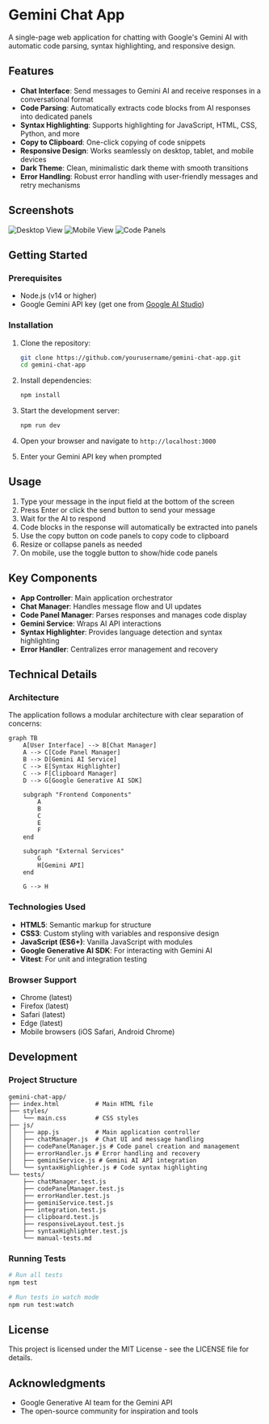 # Gemini Chat App

A single-page web application for chatting with Google's Gemini AI with automatic code parsing, syntax highlighting, and responsive design.

## Features

- **Chat Interface**: Send messages to Gemini AI and receive responses in a conversational format
- **Code Parsing**: Automatically extracts code blocks from AI responses into dedicated panels
- **Syntax Highlighting**: Supports highlighting for JavaScript, HTML, CSS, Python, and more
- **Copy to Clipboard**: One-click copying of code snippets
- **Responsive Design**: Works seamlessly on desktop, tablet, and mobile devices
- **Dark Theme**: Clean, minimalistic dark theme with smooth transitions
- **Error Handling**: Robust error handling with user-friendly messages and retry mechanisms

## Screenshots

![Desktop View](screenshots/desktop.png)
![Mobile View](screenshots/mobile.png)
![Code Panels](screenshots/code-panels.png)

## Getting Started

### Prerequisites

- Node.js (v14 or higher)
- Google Gemini API key (get one from [Google AI Studio](https://ai.google.dev/))

### Installation

1. Clone the repository:
   ```bash
   git clone https://github.com/yourusername/gemini-chat-app.git
   cd gemini-chat-app
   ```

2. Install dependencies:
   ```bash
   npm install
   ```

3. Start the development server:
   ```bash
   npm run dev
   ```

4. Open your browser and navigate to `http://localhost:3000`

5. Enter your Gemini API key when prompted

## Usage

1. Type your message in the input field at the bottom of the screen
2. Press Enter or click the send button to send your message
3. Wait for the AI to respond
4. Code blocks in the response will automatically be extracted into panels
5. Use the copy button on code panels to copy code to clipboard
6. Resize or collapse panels as needed
7. On mobile, use the toggle button to show/hide code panels

## Key Components

- **App Controller**: Main application orchestrator
- **Chat Manager**: Handles message flow and UI updates
- **Code Panel Manager**: Parses responses and manages code display
- **Gemini Service**: Wraps AI API interactions
- **Syntax Highlighter**: Provides language detection and syntax highlighting
- **Error Handler**: Centralizes error management and recovery

## Technical Details

### Architecture

The application follows a modular architecture with clear separation of concerns:

```mermaid
graph TB
    A[User Interface] --> B[Chat Manager]
    A --> C[Code Panel Manager]
    B --> D[Gemini AI Service]
    C --> E[Syntax Highlighter]
    C --> F[Clipboard Manager]
    D --> G[Google Generative AI SDK]
    
    subgraph "Frontend Components"
        A
        B
        C
        E
        F
    end
    
    subgraph "External Services"
        G
        H[Gemini API]
    end
    
    G --> H
```

### Technologies Used

- **HTML5**: Semantic markup for structure
- **CSS3**: Custom styling with variables and responsive design
- **JavaScript (ES6+)**: Vanilla JavaScript with modules
- **Google Generative AI SDK**: For interacting with Gemini AI
- **Vitest**: For unit and integration testing

### Browser Support

- Chrome (latest)
- Firefox (latest)
- Safari (latest)
- Edge (latest)
- Mobile browsers (iOS Safari, Android Chrome)

## Development

### Project Structure

```
gemini-chat-app/
├── index.html          # Main HTML file
├── styles/
│   └── main.css        # CSS styles
├── js/
│   ├── app.js          # Main application controller
│   ├── chatManager.js  # Chat UI and message handling
│   ├── codePanelManager.js # Code panel creation and management
│   ├── errorHandler.js # Error handling and recovery
│   ├── geminiService.js # Gemini AI API integration
│   └── syntaxHighlighter.js # Code syntax highlighting
└── tests/
    ├── chatManager.test.js
    ├── codePanelManager.test.js
    ├── errorHandler.test.js
    ├── geminiService.test.js
    ├── integration.test.js
    ├── clipboard.test.js
    ├── responsiveLayout.test.js
    ├── syntaxHighlighter.test.js
    └── manual-tests.md
```

### Running Tests

```bash
# Run all tests
npm test

# Run tests in watch mode
npm run test:watch
```

## License

This project is licensed under the MIT License - see the LICENSE file for details.

## Acknowledgments

- Google Generative AI team for the Gemini API
- The open-source community for inspiration and tools